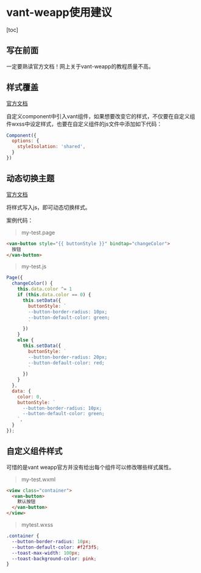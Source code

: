 # vant-weapp使用建议

[toc]



## 写在前面

一定要熟读官方文档！网上关于vant-weapp的教程质量不高。



## 样式覆盖

[官方文档](https://vant-contrib.gitee.io/vant-weapp/#/custom-style)

自定义component中引入vant组件，如果想要改变它的样式，不仅要在自定义组件wxss中设定样式，也要在自定义组件的js文件中添加如下代码：

```js
Component({
  options: {
    styleIsolation: 'shared',
  }
})
```



## 动态切换主题

[官方文档](https://vant-contrib.gitee.io/vant-weapp/#/theme#ding-zhi-dan-ge-zu-jian-de-zhu-ti-yang-shi)



将样式写入js，即可动态切换样式。

案例代码：

> my-test.page

```html
<van-button style="{{ buttonStyle }}" bindtap="changeColor">
  按钮
</van-button>
```



> my-test.js

```js
Page({
  changeColor() {
    this.data.color ^= 1
    if (this.data.color == 0) {
      this.setData({
        buttonStyle: `
        --button-border-radius: 10px;
        --button-default-color: green;
        `
      })
    }
    else {
      this.setData({
        buttonStyle: `
        --button-border-radius: 20px;
        --button-default-color: red;
        `
      })
    }
  },
  data: {
    color: 0,
    buttonStyle: `
      --button-border-radius: 10px;
      --button-default-color: green;
    `,
  }
});
```



## 自定义组件样式

可惜的是vant weapp官方并没有给出每个组件可以修改哪些样式属性。

> my-test.wxml

```html
<view class="container">
  <van-button>
    默认按钮
  </van-button>
</view>
```



> mytest.wxss

```css
.container {
  --button-border-radius: 10px;
  --button-default-color: #f2f3f5;
  --toast-max-width: 100px;
  --toast-background-color: pink;
}
```

